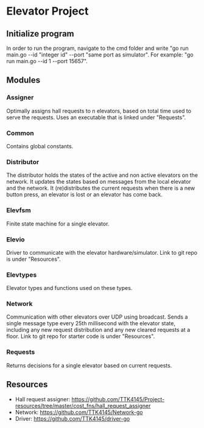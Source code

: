Elevator Project
================

Initialize program
-------
In order to run the program, navigate to the cmd folder and write "go run main.go --id "integer id" --port "same port as simulator".
For example: "go run main.go --id 1 --port 15657".

Modules
-------
### Assigner

Optimally assigns hall requests to n elevators, based on total time used to serve the requests. Uses an executable that is linked under "Requests".

### Common

Contains global constants.

### Distributor

The distributor holds the states of the active and non active elevators on the network.
It updates the states based on messages from the local elevator and the network.
It (re)distributes the current requests when there is a new button press, 
an elevator is lost or an elevator has come back.

### Elevfsm

Finite state machine for a single elevator. 

### Elevio

Driver to communicate with the elevator hardware/simulator. Link to git repo is under "Resources".

### Elevtypes

Elevator types and functions used on these types. 

### Network

Communication with other elevators over UDP using broadcast. Sends a single message type every 25th millisecond with the elevator state, including any new request distribution and any new cleared requests at a floor. Link to git repo for starter code is under "Resources". 

### Requests

Returns decisions for a single elevator based on current requests.

Resources
---------
- Hall request assigner: https://github.com/TTK4145/Project-resources/tree/master/cost_fns/hall_request_assigner
- Network: https://github.com/TTK4145/Network-go
- Driver: https://github.com/TTK4145/driver-go
